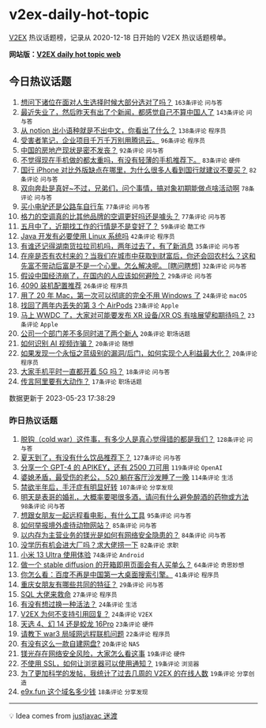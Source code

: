 # v2ex-daily-hot-topic

[V2EX](https://www.v2ex.com/) 热议话题榜，记录从 2020-12-18 日开始的 V2EX 热议话题榜单。

**网站版：[V2EX daily hot topic web](https://boojack.github.io/v2ex-daily-hot-topic-web/)**

## 今日热议话题

<!-- TODAY BEGIN -->

1. [想问下诸位在面对人生选择时候大部分选对了吗？](https://www.v2ex.com/t/942171) `163条评论` `问与答`
1. [最近失业了，然后昨天有出了个新闻，都感觉自己不算中国人了](https://www.v2ex.com/t/942133) `143条评论` `问与答`
1. [从 notion 出小语种就是不出中文，你看出了什么？](https://www.v2ex.com/t/942296) `138条评论` `程序员`
1. [受害者笔记，企业项目千万千万别用腾讯云。](https://www.v2ex.com/t/942227) `96条评论` `程序员`
1. [中国的房地产现状是密不发丧？](https://www.v2ex.com/t/942303) `92条评论` `问与答`
1. [不觉得现在手机做的都太重吗，有没有轻薄的手机推荐下。](https://www.v2ex.com/t/942118) `83条评论` `硬件`
1. [国行 iPhone 对比外版缺点在哪里，为什么很多人看到国行就建议不要买？](https://www.v2ex.com/t/942128) `82条评论` `问与答`
1. [双向奔赴是真好~不过，兄弟们，问个事情，搞对象初期能做点啥活动啊](https://www.v2ex.com/t/942129) `78条评论` `问与答`
1. [买小电驴还是公路车自行车](https://www.v2ex.com/t/942189) `77条评论` `问与答`
1. [格力的空调真的比其他品牌的空调更好吗还是噱头？](https://www.v2ex.com/t/942307) `77条评论` `问与答`
1. [五月中了，近期找工作的行情是不是变好了？](https://www.v2ex.com/t/942136) `59条评论` `酷工作`
1. [Java 开发有必要使用 Linux 系统吗](https://www.v2ex.com/t/942369) `42条评论` `程序员`
1. [有谁还记得湖南货拉拉司机吗，两年过去了，有了新消息](https://www.v2ex.com/t/942316) `35条评论` `问与答`
1. [在座是否有农村来的？当我们在城市中获取到财富后，你还会回农村么？这和先富不带动后富是不是一个心里。怎么解决呢。 [瞎问瞎想]](https://www.v2ex.com/t/942291) `32条评论` `问与答`
1. [假设中国经济崩了，在国内的人应该如何避险？](https://www.v2ex.com/t/942345) `29条评论` `问与答`
1. [4090 装机配置推荐](https://www.v2ex.com/t/942321) `26条评论` `程序员`
1. [用了 20 年 Mac，第一次可以彻底的完全不用 Windows 了](https://www.v2ex.com/t/942309) `24条评论` `macOS`
1. [找回了两年内丢失的第 3 个 AirPods](https://www.v2ex.com/t/942407) `23条评论` `Apple`
1. [马上 WWDC 了，大家对可能要发布 XR 设备/XR OS 有啥展望和期待吗？](https://www.v2ex.com/t/942306) `23条评论` `Apple`
1. [公司一个部门差不多同时进了两个新人](https://www.v2ex.com/t/942310) `20条评论` `职场话题`
1. [如何识别 AI 视频诈骗？](https://www.v2ex.com/t/942264) `20条评论` `随想`
1. [如果发现一个永恒之蓝级别的漏洞/后门，如何实现个人利益最大化？](https://www.v2ex.com/t/942220) `20条评论` `程序员`
1. [大家手机平时一直都开着 5G 吗？](https://www.v2ex.com/t/942231) `18条评论` `问与答`
1. [传言阿里要有大动作？](https://www.v2ex.com/t/942337) `17条评论` `职场话题`

数据更新于 2023-05-23 17:38:29

<!-- TODAY END -->

### 昨日热议话题

<!-- YESTERDAY BEGIN -->

1. [脱钩（cold war）这件事，有多少人是真心觉得错的都是我们？](https://www.v2ex.com/t/942003) `128条评论` `问与答`
1. [夏天到了，有没有什么饮品推荐下？](https://www.v2ex.com/t/941827) `127条评论` `问与答`
1. [分享一个 GPT-4 的 APIKEY，还有 2500 刀可用](https://www.v2ex.com/t/941797) `119条评论` `OpenAI`
1. [婆媳矛盾，最受伤的老公， 520 躺在客厅沙发睡了一晚](https://www.v2ex.com/t/941970) `114条评论` `生活`
1. [禁欲半年后，手汗症有明显好转](https://www.v2ex.com/t/941894) `107条评论` `分享发现`
1. [明天是表哥的婚礼，大概率要喝很多酒，请问有什么避免醉酒的药物或方法](https://www.v2ex.com/t/941920) `98条评论` `问与答`
1. [想跟女朋友一起远程看电影，有什么工具](https://www.v2ex.com/t/941840) `95条评论` `问与答`
1. [如何举报境外虐待动物网站？](https://www.v2ex.com/t/941832) `85条评论` `问与答`
1. [以内存为主营业务的镁光是如何有网络安全隐患的？](https://www.v2ex.com/t/941941) `84条评论` `问与答`
1. [没学历有机会进大厂吗？求大佬捞一下](https://www.v2ex.com/t/941836) `82条评论` `求职`
1. [小米 13 Ultra 使用体验](https://www.v2ex.com/t/941851) `74条评论` `Android`
1. [做一个 stable diffusion 的开箱即用页面会有人买单么？](https://www.v2ex.com/t/941872) `64条评论` `奇思妙想`
1. [你怎么看：百度不再是中国第一大桌面搜索引擎。](https://www.v2ex.com/t/942014) `41条评论` `程序员`
1. [重庆女朋友有哪些共同的特征？](https://www.v2ex.com/t/941823) `29条评论` `问与答`
1. [SQL 大佬来救命](https://www.v2ex.com/t/941922) `27条评论` `程序员`
1. [有没有想过换一种活法？](https://www.v2ex.com/t/941993) `24条评论` `生活`
1. [V2EX 为何不支持引用回复？](https://www.v2ex.com/t/941837) `24条评论` `V2EX`
1. [天选 4、幻 14 还是蛟龙 16Pro](https://www.v2ex.com/t/941806) `23条评论` `硬件`
1. [请教下 war3 局域网远程联机问题](https://www.v2ex.com/t/941856) `22条评论` `程序员`
1. [有没有这么一款自建网盘?](https://www.v2ex.com/t/941852) `20条评论` `NAS`
1. [镁光存在网络安全风险，大家怎么看这事](https://www.v2ex.com/t/942095) `19条评论` `硬件`
1. [不使用 SSL，如何让浏览器可以使用通知？](https://www.v2ex.com/t/942002) `19条评论` `浏览器`
1. [为了更加科学的发帖，我统计了过去几周的 V2EX 的在线人数](https://www.v2ex.com/t/941975) `19条评论` `分享创造`
1. [e9x.fun 这个域名多少钱](https://www.v2ex.com/t/941873) `18条评论` `分享发现`

<!-- YESTERDAY END -->

---

💡 Idea comes from [justjavac 迷渡](https://github.com/justjavac/)

